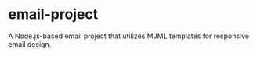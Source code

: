 # email-project
A Node.js-based email project that utilizes MJML templates for responsive email design.

